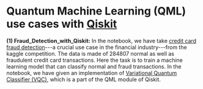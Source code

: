 # Quantum Machine Learning (QML) use cases with [Qiskit](https://qiskit.org/)

__(1) Fraud_Detection_with_Qiskit:__ In the notebook, we have take [credit card fraud detection](https://www.kaggle.com/datasets/mlg-ulb/creditcardfraud)---a crucial use case in the financial industry---from the kaggle competition.
The data is made of 284807 normal as well as fraudulent credit card transactions. Here the task is to train a machine learning model that can classify normal and fraud transactions. In the notebook, we have given an implementation of [Variational Quantum Classifier (VQC)](https://qiskit.org/documentation/stable/0.19/stubs/qiskit.aqua.algorithms.VQC.html#qiskit.aqua.algorithms.VQC), which is a part of the QML module of Qiskit.
